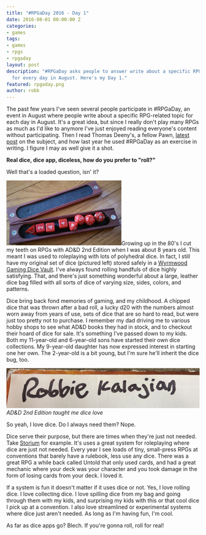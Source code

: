 ```yaml
---
title: "#RPGaDay 2016 - Day 1"
date: 2016-08-01 00:00:00 Z
categories:
- games
tags:
- games
- rpgs
- rpgaday
layout: post
description: "#RPGaDay asks people to answer write about a specific RPG-related topic
  for every day in August. Here's my Day 1."
featured: rpgaday.png
author: robk
---
```


The past few years I've seen several people participate in #RPGaDay, an event in August where people write about a specific RPG-related topic for each day in August. It's a great idea, but since I really don't play many RPGs as much as I'd like to anymore I've just enjoyed reading everyone's content without participating. Then I read Thomas Deeny's, a fellow Pawn, [latest post](http://denaghdesign.com) on the subject, and how last year he used #RPGaDay as an exercise in writing. I figure I may as well give it a shot.

**Real dice, dice app, diceless, how do you prefer to "roll?"**

Well that's a loaded question, isn' it?

<img src="/images/rpgaday/poly.jpg" width="300" alt="dice" class="float-left"/>Growing up in the 80's I cut my teeth on RPGs with AD&D 2nd Edition when I was about 8 years old. This meant I was used to roleplaying with lots of polyhedral dice. In fact, I still have my original set of dice (pictured left) stored safely in a [Wyrmwood Gaming Dice Vault](https://wyrmwoodgaming.com/product-category/products/dice-vaults/). I've always found rolling handfuls of dice highly satisfying. That, and there's just something wonderful about a large, leather dice bag filled with all sorts of dice of varying size, sides, colors, and patterns.

Dice bring back fond memories of gaming, and my childhood. A chipped dice that was thrown after a bad roll, a lucky d20 with the numbers almost worn away from years of use, sets of dice that are so hard to read, but were just too pretty not to purchase. I remember my dad driving me to various hobby shops to see what AD&D books they had in stock, and to checkout their hoard of dice for sale. It's something I've passed down to my kids. Both my 11-year-old and 6-year-old sons have started their own dice collections. My 9-year-old daughter has now expressed interest in starting one her own. The 2-year-old is a bit young, but I'm sure he'll inherit the dice bug, too.

![AD&D 2nd](/images/rpgaday/robbie.jpg)
*AD&D 2nd Edition taught me dice love*

So yeah, I love dice. Do I always need them? Nope.

Dice serve their purpose, but there are times when they're just not needed. Take [Storium](https://storium.com) for example. It's uses a great system for roleplaying where dice are just not needed. Every year I see loads of tiny, small-press RPGs at conventions that barely have a rulebook, less use any dice. There was a great RPG a while back called Untold that only used cards, and had a great mechanic where your deck was your character and you took damage in the form of losing cards from your deck. I loved it.

If a system is fun it doesn't matter if it uses dice or not. Yes, I love rolling dice. I love collecting dice. I love spilling dice from my bag and going through them with my kids, and surprising my kids with this or that cool dice I pick up at a convention. I also love streamlined or experimental systems where dice just aren't needed. As long as I'm having fun, I'm cool.

As far as dice apps go? Blech. If you're gonna roll, roll for real!
